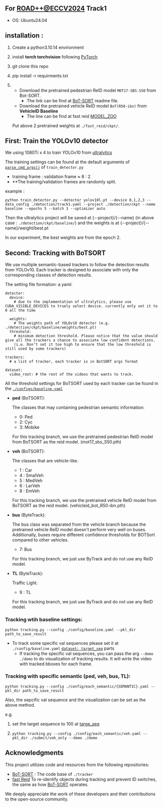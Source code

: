 ## For [ROAD++@ECCV2024](https://sites.google.com/view/road-eccv2024/challenge?authuser=0)  Track1


- OS: Ubuntu24.04

## installation :
1. Create a python3.10.14 environment
2.  install __torch torchvision__ following [PyTorch](https://pytorch.org/get-started/locally/)
3. git clone this repo 
4.  pip install -r requirments.txt
5. 
    - Download the pretrained pedestrian ReID model ```MOT17-SBS-S50``` from Bot-SORT. 
        - The link can be find at [BoT-SORT](https://github.com/NirAharon/BoT-SORT/) readme file.
    - Download the pretrained vehicle ReID model ```BoT(R50-ibn)``` from __VehicleID Baseline__
        - The line can be find at fast reid [MODEL_ZOO](https://github.com/JDAI-CV/fast-reid/blob/master/MODEL_ZOO.md)
    
    Put above 2 pretrained weights at ```./fast_reid/ckpt/```.

## First: Train the YOLOv10 detector
We using 1080Ti x 4 to train YOLOv10 from [ultralytics](https://www.ultralytics.com/)

The training settings can be found at the default arguments of [```parse_cmd_args()```](./train_detector.py#L70) of ```train_detector.py```

- training frame : validation frame $\approx$ 8 : 2
- **The training/validation frames are randomly split.

example :

```python train_detector.py --detector yolov10l.pt --device 0,1,2,3 --data_config ./detection/track1.yaml --project ./detection/ckpt --name baseline --epochs 5 --batch 3 --optimizer auto```

Then the ultralytics project will be saved at {--project}/{--name} (in above case : ```./detection/ckpt/baseline/```)
and the weights is at {--project}/{--name}/weight/best.pt

In our experiment, the best weights are from the epoch 2.

## Second: Tracking with BoTSORT
We use multiple semantic-based trackers to follow the detection results from YOLOv10. Each tracker is designed to associate with only the corresponding classes of detection results.

The setting file formation:
a yaml:
```
detector:
  device: 
    # due to the implementation of ultralytics, please use CUDA_VISIBLE_DEVICES to truely select device. currently only set it to 0 all the time

  weights: 
    # The weights path of YOLOv10 detector (e.g. ./detection/ckpt/baseline/weights/best.pt)
  threshold: 
    # minimum detection threshold. Please notice that the value should give all the trackers a chance to associate low confident detections.
    (i.e. Don’t set it too high to ensure that the low threshold is still used by some trackers)

trackers:
  # a list of tracker, each tracker is in BotSORT args format

dataset:
  video_root: # the root of the videos that wants to track.

```

All the threshold settings for BoTSORT used by each tracker can be found in the [```./configs/baseline.yaml```](./configs/baseline.yaml)

- __ped__ (BoTSORT): 
    
    The classes that may containing pedestrian semantic information:
    
    - 0: Ped
    - 2: Cyc
    - 3: Mobike

    For this tracking branch, we use the pretrained pedestrian ReID model from BoTSORT as the reid model.
    (mot17_sbs_S50.pth)

- __veh__ (BoTSORT): 
    
    The classes that are vehicle-like.
    
    - 1 : Car
    - 4 : SmalVeh
    - 5 : MedVeh
    - 6 : LarVeh
    - 8 : EmVeh
    
    For this tracking branch, we use the pretrained vehicle ReID model from BoTSORT as the reid model.
    (vehicleid_bot_R50-ibn.pth)

- __bus__ (ByteTrack): 

    The bus class was separated from the vehicle branch because the pretrained vehicle ReID model doesn't perform very well on buses. Additionally, buses require different confidence thresholds for BOTSort compared to other vehicles.
    
    - 7: Bus

    For this tracking branch, we just use ByTrack and do not use any ReID model.

- __TL__ (ByteTrack): 
    
    Traffic Light.
    
    - 9 : TL
    
    For this tracking branch, we just use ByTrack and do not use any ReID model.


### Tracking wtih baseline settings: 

```python tracking.py --config ./config/baseline.yaml --pkl_dir path_to_save_result```

- To track some specific val sequences please set it at ```./config/baseline.yaml``` [```dataset: target_seq```](./configs/baseline.yaml#80) parts
    - If tracking the specific val sequences, you can pass the arg ```--demo ./demo``` to do visualization of tracking results. It will wirte the video with tracked bboxes for each frame.

### Tracking with specific semantic (ped, veh, bus, TL):
```python tracking.py --config ./config/each_semantic/{SEMANTIC}.yaml --pkl_dir path_to_save_result```

Also, the sepcific val sequence and the visualization can be set as the above method. 

e.g. 
1. set the target sequence to 100 at [targe_seq](configs/each_semantic/veh.yaml#4)  

2. ```python tracking.py --config ./config/each_semantic/veh.yaml --pkl_dir ./submit/veh_only --demo ./demo``` 

## Acknowledgments

This project utilizes code and resources from the following repositories:

- [BoT-SORT](https://github.com/NirAharon/BoT-SORT/) : The code base of ```./tracker``` 
- [fast Reid](https://github.com/JDAI-CV/fast-reid) To re-identify objects during tracking and prevent ID switches, the same as how [BoT-SORT](https://github.com/NirAharon/BoT-SORT/) operates.

We deeply appreciate the work of these developers and their contributions to the open-source community.
